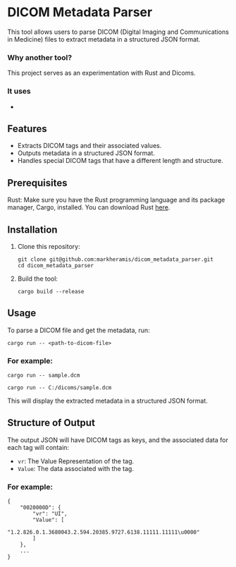 # DICOM Metadata Parser

This tool allows users to parse DICOM (Digital Imaging and Communications in Medicine) files to extract metadata in a structured JSON format.

### Why another tool?
This project serves as an experimentation with Rust and Dicoms.

### It uses
- 

## Features
- Extracts DICOM tags and their associated values.
- Outputs metadata in a structured JSON format.
- Handles special DICOM tags that have a different length and structure.

## Prerequisites
Rust: Make sure you have the Rust programming language and its package manager, Cargo, installed. You can download Rust [here](https://www.rust-lang.org/tools/install).

## Installation

1. Clone this repository:
    ```
    git clone git@github.com:markheramis/dicom_metadata_parser.git
    cd dicom_metadata_parser
    ```
2. Build the tool:
    ```
    cargo build --release
    ```

## Usage
To parse a DICOM file and get the metadata, run:

```
cargo run -- <path-to-dicom-file>
```

### For example:

```
cargo run -- sample.dcm
```

```
cargo run -- C:/dicoms/sample.dcm
```

This will display the extracted metadata in a structured JSON format.

## Structure of Output

The output JSON will have DICOM tags as keys, and the associated data for each tag will contain:

- `vr`: The Value Representation of the tag.
- `Value`: The data associated with the tag.
  
### For example:

```
{
    "0020000D": {
        "vr": "UI",
        "Value": [
            "1.2.826.0.1.3680043.2.594.20385.9727.6138.11111.11111\u0000"
        ]
    },
    ...
}
```